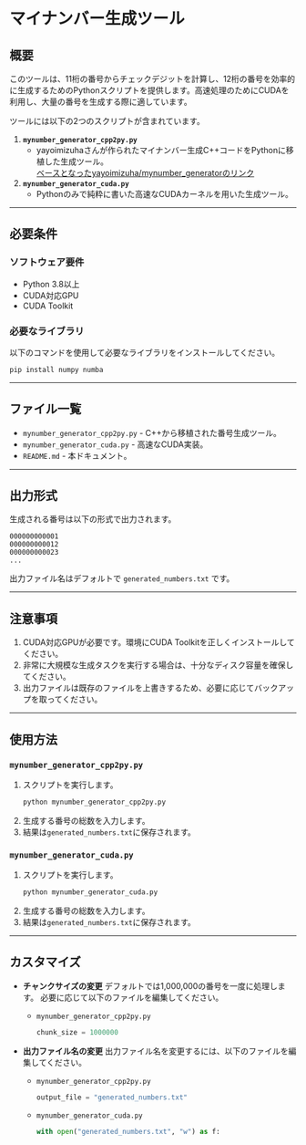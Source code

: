 # マイナンバー生成ツール

## 概要
このツールは、11桁の番号からチェックデジットを計算し、12桁の番号を効率的に生成するためのPythonスクリプトを提供します。高速処理のためにCUDAを利用し、大量の番号を生成する際に適しています。

ツールには以下の2つのスクリプトが含まれています。

1. **`mynumber_generator_cpp2py.py`**
   - yayoimizuhaさんが作られたマイナンバー生成C++コードをPythonに移植した生成ツール。  
   [ベースとなったyayoimizuha/mynumber_generatorのリンク](https://github.com/yayoimizuha/mynumber_generator)　
2. **`mynumber_generator_cuda.py`**
   - Pythonのみで純粋に書いた高速なCUDAカーネルを用いた生成ツール。

---

## 必要条件

### ソフトウェア要件
- Python 3.8以上
- CUDA対応GPU
- CUDA Toolkit

### 必要なライブラリ
以下のコマンドを使用して必要なライブラリをインストールしてください。

```bash
pip install numpy numba
```

---

## ファイル一覧

- `mynumber_generator_cpp2py.py` - C++から移植された番号生成ツール。
- `mynumber_generator_cuda.py` - 高速なCUDA実装。
- `README.md` - 本ドキュメント。

---

## 出力形式
生成される番号は以下の形式で出力されます。

```
000000000001
000000000012
000000000023
...
```

出力ファイル名はデフォルトで `generated_numbers.txt` です。

---

## 注意事項

1. CUDA対応GPUが必要です。環境にCUDA Toolkitを正しくインストールしてください。
2. 非常に大規模な生成タスクを実行する場合は、十分なディスク容量を確保してください。
3. 出力ファイルは既存のファイルを上書きするため、必要に応じてバックアップを取ってください。

---

## 使用方法

### `mynumber_generator_cpp2py.py`

1. スクリプトを実行します。
   ```bash
   python mynumber_generator_cpp2py.py
   ```
2. 生成する番号の総数を入力します。
3. 結果は`generated_numbers.txt`に保存されます。

### `mynumber_generator_cuda.py`

1. スクリプトを実行します。
   ```bash
   python mynumber_generator_cuda.py
   ```
2. 生成する番号の総数を入力します。
3. 結果は`generated_numbers.txt`に保存されます。

---

## カスタマイズ

- **チャンクサイズの変更**
  デフォルトでは1,000,000の番号を一度に処理します。
  必要に応じて以下のファイルを編集してください。

  - `mynumber_generator_cpp2py.py`
    ```python
    chunk_size = 1000000
    ```

- **出力ファイル名の変更**
  出力ファイル名を変更するには、以下のファイルを編集してください。

  - `mynumber_generator_cpp2py.py`
    ```python
    output_file = "generated_numbers.txt"
    ```

  - `mynumber_generator_cuda.py`
    ```python
    with open("generated_numbers.txt", "w") as f:
    ```
